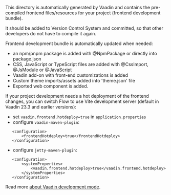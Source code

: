 This directory is automatically generated by Vaadin and contains the pre-compiled
frontend files/resources for your project (frontend development bundle).

It should be added to Version Control System and committed, so that other developers
do not have to compile it again.

Frontend development bundle is automatically updated when needed:

- an npm/pnpm package is added with @NpmPackage or directly into package.json
- CSS, JavaScript or TypeScript files are added with @CssImport, @JsModule or @JavaScript
- Vaadin add-on with front-end customizations is added
- Custom theme imports/assets added into 'theme.json' file
- Exported web component is added.

If your project development needs a hot deployment of the frontend changes,
you can switch Flow to use Vite development server (default in Vaadin 23.3 and earlier versions):

- set `vaadin.frontend.hotdeploy=true` in `application.properties`
- configure `vaadin-maven-plugin`:

```
   <configuration>
       <frontendHotdeploy>true</frontendHotdeploy>
   </configuration>
```

- configure `jetty-maven-plugin`:

```
   <configuration>
       <systemProperties>
           <vaadin.frontend.hotdeploy>true</vaadin.frontend.hotdeploy>
       </systemProperties>
   </configuration>
```

Read
more [about Vaadin development mode](https://vaadin.com/docs/next/flow/configuration/development-mode#precompiled-bundle).